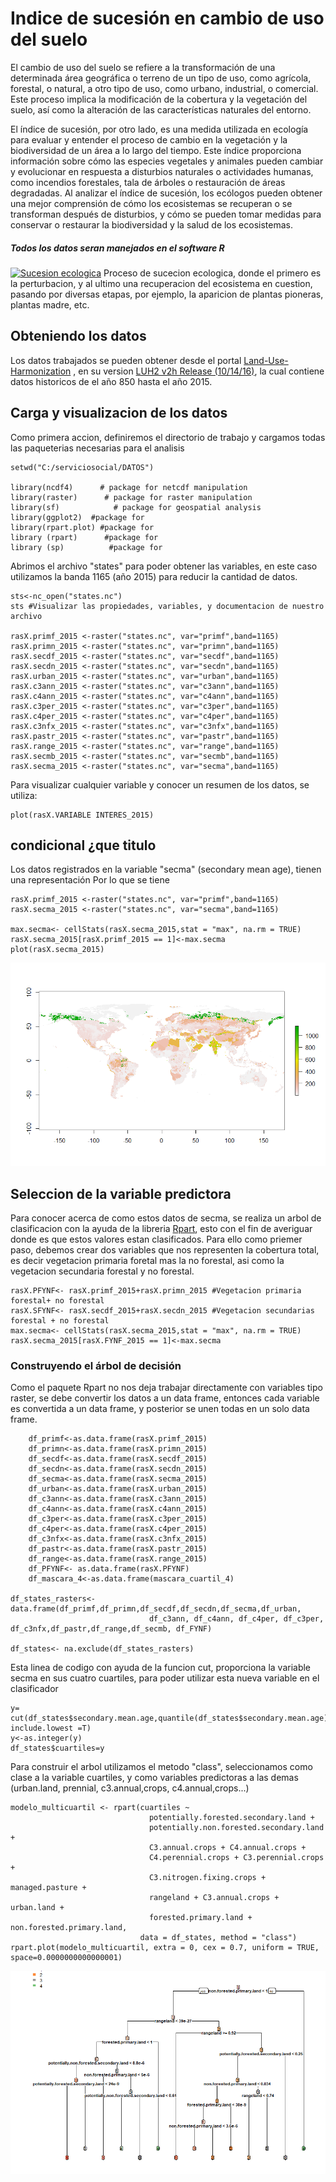 # Indice de sucesión en cambio de uso del suelo
El cambio de uso del suelo se refiere a la transformación de una determinada área geográfica o terreno de un tipo de uso, como agrícola, forestal, o natural, a otro tipo de uso, como urbano, industrial, o comercial. Este proceso implica la modificación de la cobertura y la vegetación del suelo, así como la alteración de las características naturales del entorno.

El índice de sucesión, por otro lado, es una medida utilizada en ecología para evaluar y entender el proceso de cambio en la vegetación y la biodiversidad de un área a lo largo del tiempo. Este índice proporciona información sobre cómo las especies vegetales y animales pueden cambiar y evolucionar en respuesta a disturbios naturales o actividades humanas, como incendios forestales, tala de árboles o restauración de áreas degradadas. Al analizar el índice de sucesión, los ecólogos pueden obtener una mejor comprensión de cómo los ecosistemas se recuperan o se transforman después de disturbios, y cómo se pueden tomar medidas para conservar o restaurar la biodiversidad y la salud de los ecosistemas.
##### Todos los datos seran manejados en el software R
[![Sucesion ecologica](https://3.bp.blogspot.com/-yau995nEnw0/Uyr0XN9kXGI/AAAAAAAAAMo/LO8KN2bFzfQ/s1600/sucesiones-ciencias7_1477.jpg "Sucesion ecologica")](https://3.bp.blogspot.com/-yau995nEnw0/Uyr0XN9kXGI/AAAAAAAAAMo/LO8KN2bFzfQ/s1600/sucesiones-ciencias7_1477.jpg "Sucesion ecologica")
Proceso de sucecion ecologica, donde el primero es la perturbacion, y al ultimo una recuperacion del ecosistema en cuestion, pasando por diversas etapas, por ejemplo, la aparicion de plantas pioneras, plantas madre, etc.
## Obteniendo los datos
Los datos trabajados se pueden obtener desde el portal [Land-Use-Harmonization](https://luh.umd.edu/ "Land-use-harmonization") , en su version [LUH2 v2h Release (10/14/16)](https://luh.umd.edu/LUH2/LUH2_v2h/states.nc "LUH2 v2h Release (10/14/16)"), la cual contiene datos historicos de el año 850 hasta el año 2015.
## Carga y visualizacion de los datos
Como primera accion, definiremos el directorio de trabajo y cargamos todas las paqueterias necesarias para el analisis
~~~
setwd("C:/serviciosocial/DATOS")

library(ncdf4)      # package for netcdf manipulation
library(raster)      # package for raster manipulation
library(sf)            # package for geospatial analysis
library(ggplot2)  #package for 
library(rpart.plot) #package for 
library (rpart)      #package for
library (sp)          #package for
~~~
Abrimos el archivo "states" para poder obtener las variables, en este caso utilizamos la banda 1165 (año 2015) para reducir la cantidad de datos.
~~~
sts<-nc_open("states.nc")
sts #Visualizar las propiedades, variables, y documentacion de nuestro archivo

rasX.primf_2015 <-raster("states.nc", var="primf",band=1165)
rasX.primn_2015 <-raster("states.nc", var="primn",band=1165)
rasX.secdf_2015 <-raster("states.nc", var="secdf",band=1165)
rasX.secdn_2015 <-raster("states.nc", var="secdn",band=1165)
rasX.urban_2015 <-raster("states.nc", var="urban",band=1165)
rasX.c3ann_2015 <-raster("states.nc", var="c3ann",band=1165)
rasX.c4ann_2015 <-raster("states.nc", var="c4ann",band=1165)
rasX.c3per_2015 <-raster("states.nc", var="c3per",band=1165)
rasX.c4per_2015 <-raster("states.nc", var="c4per",band=1165)
rasX.c3nfx_2015 <-raster("states.nc", var="c3nfx",band=1165)
rasX.pastr_2015 <-raster("states.nc", var="pastr",band=1165)
rasX.range_2015 <-raster("states.nc", var="range",band=1165)
rasX.secmb_2015 <-raster("states.nc", var="secmb",band=1165)
rasX.secma_2015 <-raster("states.nc", var="secma",band=1165)
~~~
Para visualizar cualquier variable y conocer un resumen de los datos, se utiliza:
~~~
plot(rasX.VARIABLE INTERES_2015)
~~~
## condicional ¿que titulo
Los datos registrados en la variable "secma" (secondary mean age), tienen una representación 
Por lo que se tiene 
~~~
rasX.primf_2015 <-raster("states.nc", var="primf",band=1165)
rasX.secma_2015 <-raster("states.nc", var="secma",band=1165)

max.secma<- cellStats(rasX.secma_2015,stat = "max", na.rm = TRUE)
rasX.secma_2015[rasX.primf_2015 == 1]<-max.secma
plot(rasX.secma_2015)
~~~
[![Secma corregido](https://github.com/LuisMario2016/Servicio_social/blob/main/secmacorregido.png "Secma corregido")](https://raw.githubusercontent.com/LuisMario2016/Servicio_social/main/secmacorregido.png?token=GHSAT0AAAAAACIFWB37ROCMZBXPLXRUUQKMZJV4G3A "Secma corregido")
## Seleccion de la variable predictora
Para conocer acerca de como estos datos de secma, se realiza un arbol de clasificacion con la ayuda de la libreria [Rpart](https://www.rdocumentation.org/packages/rpart/versions/4.1.21/topics/rpart "Rpart"), esto con el fin de averiguar donde es que estos valores estan clasificados. Para ello como priemer paso, debemos crear dos variables que nos representen la cobertura total, es decir vegetacion primaria foretal mas la no forestal, asi como la vegetacion secundaria forestal y no forestal.
~~~
rasX.PFYNF<- rasX.primf_2015+rasX.primn_2015 #Vegetacion primaria forestal+ no forestal
rasX.SFYNF<- rasX.secdf_2015+rasX.secdn_2015 #Vegetacion secundarias forestal + no forestal
max.secma<- cellStats(rasX.secma_2015,stat = "max", na.rm = TRUE)
rasX.secma_2015[rasX.FYNF_2015 == 1]<-max.secma
~~~
###  Construyendo el árbol de decisión

Como el paquete Rpart no nos deja trabajar directamente con variables tipo raster, se debe convertir los datos a un data frame, entonces cada variable es convertida a un data frame, y posterior se unen todas en un solo data frame.
~~~
    df_primf<-as.data.frame(rasX.primf_2015)
    df_primn<-as.data.frame(rasX.primn_2015)
    df_secdf<-as.data.frame(rasX.secdf_2015)
    df_secdn<-as.data.frame(rasX.secdn_2015)
    df_secma<-as.data.frame(rasX.secma_2015)
    df_urban<-as.data.frame(rasX.urban_2015)
    df_c3ann<-as.data.frame(rasX.c3ann_2015)
    df_c4ann<-as.data.frame(rasX.c4ann_2015)
    df_c3per<-as.data.frame(rasX.c3per_2015)
    df_c4per<-as.data.frame(rasX.c4per_2015)
    df_c3nfx<-as.data.frame(rasX.c3nfx_2015)
    df_pastr<-as.data.frame(rasX.pastr_2015)
    df_range<-as.data.frame(rasX.range_2015)
    df_PFYNF<- as.data.frame(rasX.PFYNF)
    df_mascara_4<-as.data.frame(mascara_cuartil_4)

df_states_rasters<- data.frame(df_primf,df_primn,df_secdf,df_secdn,df_secma,df_urban,
                               df_c3ann, df_c4ann, df_c4per, df_c3per, df_c3nfx,df_pastr,df_range,df_secmb, df_FYNF)
							   
df_states<- na.exclude(df_states_rasters)
~~~
Esta linea de codigo con ayuda de la funcion cut, proporciona la variable secma en sus cuatro cuartiles, para poder utilizar esta nueva variable en el clasificador
~~~
y= cut(df_states$secondary.mean.age,quantile(df_states$secondary.mean.age), include.lowest =T)
y<-as.integer(y)
df_states$cuartiles=y
~~~
Para construir el arbol utilizamos el metodo "class",  seleccionamos como clase a la variable cuartiles, y como variables predictoras a las demas (urban.land, prennial, c3.annual,crops, c4.annual,crops...)
~~~
modelo_multicuartil <- rpart(cuartiles ~ 
                               potentially.forested.secondary.land + 
                               potentially.non.forested.secondary.land + 
                               C3.annual.crops + C4.annual.crops + 
                               C4.perennial.crops + C3.perennial.crops + 
                               C3.nitrogen.fixing.crops + managed.pasture + 
                               rangeland + C3.annual.crops + urban.land + 
                               forested.primary.land + non.forested.primary.land,
                             data = df_states, method = "class")
rpart.plot(modelo_multicuartil, extra = 0, cex = 0.7, uniform = TRUE, space=0.0000000000000001)
~~~
[![Clasificador de los usos de suelo de acuerdo a que cuartil pertenecen, esto respecto a la edad secudaria promedio](https://raw.githubusercontent.com/LuisMario2016/Servicio_social/main/multiclase_clasificador.png?token=GHSAT0AAAAAACM3HEN32CH3F5T3GGFFXF5SZNEUZYA "Clasificador de los usos de suelo de acuerdo a que cuartil pertenecen, esto respecto a la edad secudaria promedio")](https://raw.githubusercontent.com/LuisMario2016/Servicio_social/main/multiclase_clasificador.png?token=GHSAT0AAAAAACM3HEN32CH3F5T3GGFFXF5SZNEUZYA "Clasificador de los usos de suelo de acuerdo a que cuartil pertenecen, esto respecto a la edad secudaria promedio")



